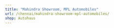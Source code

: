 ```yaml
---
title: "Mahindra Showroom, MPL Automobiles"
url: /chennai/mahindra-showroom-mpl-automobiles/
shop: Autohaus
---
```


